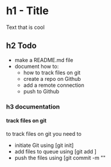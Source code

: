 # h1 - Title

Text that is cool

## h2 Todo

- make a README.md file
- document how to:
  - how to track files on git
  - create a repo on Github
  - add a remote connection
  - push to Github

### h3 documentation
#### track files on git
to track files on git you need to
- initiate Git using [git init]
- add files to queue using [git add <file>]
- push the files using [git commit -m "<message>"
